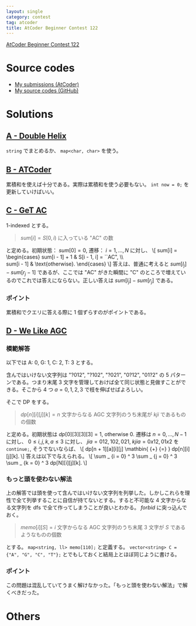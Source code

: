 ```yaml
---
layout: single
category: contest
tag: atcoder
title: AtCoder Beginner Contest 122
---
```


[AtCoder Beginner Contest 122](https://atcoder.jp/contests/abc122)

# Source codes

- [My submissions (AtCoder)](https://atcoder.jp/contests/abc122/submissions?f.User=kazunetakahashi)
- [My source codes (GitHub)](https://github.com/kazunetakahashi/atcoder/tree/master/2019/0324_ABC122)

# Solutions

## [A - Double Helix](https://atcoder.jp/contests/abc122/tasks/abc122_a)

`string` でまとめるか、 `map<char, char>` を使う。

## [B - ATCoder](https://atcoder.jp/contests/abc122/tasks/abc122_b)

累積和を使えば十分である。実際は累積和を使う必要もない。 `int now = 0;` を更新していけばいい。

## [C - GeT AC](https://atcoder.jp/contests/abc122/tasks/abc122_c)

$1$-indexed とする。

> $sum[i] = S[0, i)$ に入っている "AC" の数

と定める。初期状態： $sum[0] = 0$, 遷移： $i = 1, \dots, N$ に対し、
\\[
  sum[i] =
  \begin{cases}
    sum[i - 1] + 1 & S[i - 1, i] = ``AC", \\\\\
    sum[i - 1] & \text{otherwise}.
  \end{cases}
\\]
答えは、普通に考えると $sum[l _ j] - sum[r _ j - 1]$ であるが、ここでは "AC" がきた瞬間に "C" のところで増えているのでこれでは答えにならない。正しい答えは $sum[l _ j] - sum[r _ j]$ である。

### ポイント

累積和でクエリに答える際に 1 個ずらすのがポイントである。

## [D - We Like AGC](https://atcoder.jp/contests/abc122/tasks/abc122_d)

### 模範解答

以下では A: 0, G: 1, C: 2, T: 3 とする。

含んではいけない文字列は "?012", "?102", "?021", "0?12", "01?2" の 5 パターンである。つまり末尾 3 文字を管理しておけば全て同じ状態と見做すことができる。そこから 4 つ $a = 0, 1, 2, 3$ で枝を伸ばせばよろしい。

そこで DP をする。

> $dp[n][i][j][k] = n$ 文字からなる AGC 文字列のうち末尾が $kji$ であるものの個数

と定める。初期状態は $dp[0][3][3][3] = 1$, otherwise $0$. 遷移は $n = 0, \dots, N - 1$ に対し、 $0 \leq i, j, k, a \leq 3$ に対し、 $jia = 012, 102, 021$, $kjia = 0x12, 01x2$ を `continue;`, そうでないならば、
\\[
  dp[n + 1][a][i][j] \mathbin{ {+} {=} } dp[n][i][j][k].
\\]
答えは以下で与えられる。
\\[
  \sum _ {i = 0} ^ 3 \sum _ {j = 0} ^ 3 \sum _ {k = 0} ^ 3 dp[N][i][j][k].
\\]

### もっと頭を使わない解法

上の解答では頭を使って含んではいけない文字列を列挙した。しかしこれらを理性で全て列挙することに自信が持てないとする。すると不可能な $4$ 文字からなる文字列を dfs で全て作ってしまうことが良いとわかる。 $forbid$ に突っ込んでおく。

> $memo[i][S] = i$ 文字からなる AGC 文字列のうち末尾 $3$ 文字が $S$ であるようなものの個数

とする。 `map<string, ll> memo[110];` と定義する。 `vector<string> C = {"A", "G", "C", "T"};` とでもしておくと結局上とほぼ同じように書ける。

### ポイント

この問題は混乱していてうまく解けなかった。「もっと頭を使わない解法」で解くべきだった。

# Others
